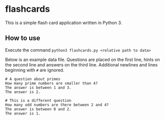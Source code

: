 # flashcards
This is a simple flash card application written in Python 3.

## How to use
Execute the command `python3 flashcards.py <relative path to data>`

Below is an example data file. Questions are placed on the first
line, hints on the second line and answers on the third line.
Additional newlines and lines beginning with `#` are ignored.

```
# A question about primes
How many prime numbers are smaller than 4?
The answer is between 1 and 3.
The answer is 2.

# This is a different question
How many odd numbers are there between 2 and 4?
The answer is between 0 and 2.
The answer is 1.
```

